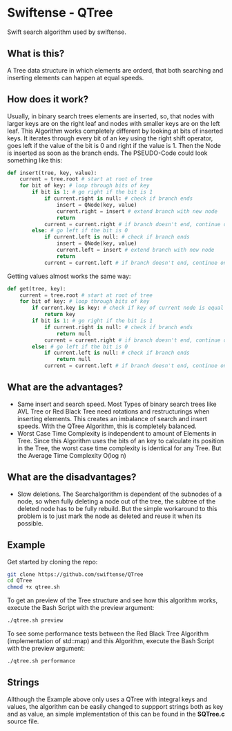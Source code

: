 <h1>Swiftense - QTree</h1>
<p>Swift search algorithm used by swiftense.</p>
<h2>What is this?</h2>
<p>A Tree data structure in which elements are orderd, that both searching and inserting elements can happen at equal speeds.</p>
<h2>How does it work?</h2>
<p>Usually, in binary search trees elements are inserted, so, that nodes with larger keys are on the right leaf and nodes with smaller keys are on the left leaf. This Algorithm works completely different by looking at bits of inserted keys. It iterates through every bit of an key using the right shift operator, goes left if the value of the bit is 0 and right if the value is 1. Then the Node is inserted as soon as the branch ends. The PSEUDO-Code could look something like this:</p>

```python
def insert(tree, key, value):
    current = tree.root # start at root of tree
    for bit of key: # loop through bits of key
        if bit is 1: # go right if the bit is 1
            if current.right is null: # check if branch ends
                insert = QNode(key, value)
                current.right = insert # extend branch with new node
                return
            current = current.right # if branch doesn't end, continue on right leaf
        else: # go left if the bit is 0
            if current.left is null: # check if branch ends
                insert = QNode(key, value)
                current.left = insert # extend branch with new node
                return
            current = current.left # if branch doesn't end, continue on left leaf
```

<p>Getting values almost works the same way: </p>

```python
def get(tree, key):
    current = tree.root # start at root of tree
    for bit of key: # loop through bits of key
        if current.key is key: # check if key of current node is equal to key
            return key
        if bit is 1: # go right if the bit is 1
            if current.right is null: # check if branch ends
                return null
            current = current.right # if branch doesn't end, continue on right leaf
        else: # go left if the bit is 0
            if current.left is null: # check if branch ends
                return null
            current = current.left # if branch doesn't end, continue on left leaf
```

<h2>What are the advantages?</h2>
<ul>
    <li>Same insert and search speed. Most Types of binary search trees like AVL Tree or Red Black Tree need rotations and restructurings when inserting elements. This creates an imbalance of search and insert speeds. With the QTree Algorithm, this is completely balanced.</li>
    <li>Worst Case Time Complexity is independent to amount of Elements in Tree. Since this Algorithm uses the bits of an key to calculate its position in the Tree, the worst case time complexity is identical for any Tree. But the Average Time Complexity O(log n)</li>
</ul>
<h2>What are the disadvantages?</h2>
<ul>
    <li>Slow deletions. The Searchalgorithm is dependent of the subnodes of a node, so when fully deleting a node out of the tree, the subtree of the deleted node has to be fully rebuild. But the simple workaround to this problem is to just mark the node as deleted and reuse it when its possible.</li>
</ul>
<h2>Example</h2>
<p>Get started by cloning the repo:</p>

```bash
git clone https://github.com/swiftense/QTree
cd QTree
chmod +x qtree.sh
```

<p>To get an preview of the Tree structure and see how this algorithm works, execute the Bash Script with the preview argument: </p>

```bash
./qtree.sh preview
```

<p>To see some performance tests between the Red Black Tree Algorithm (implementation of std::map) and this Algorithm, execute the Bash Script with the preview argument: </p>

```bash
./qtree.sh performance
```

<h2>Strings</h2>
<p>Allthough the Example above only uses a QTree with integral keys and values, the algorithm can be easily changed to suppport strings both as key and as value, an simple implementation of this can be found in the <strong>SQTree.c</strong> source file.</p>
